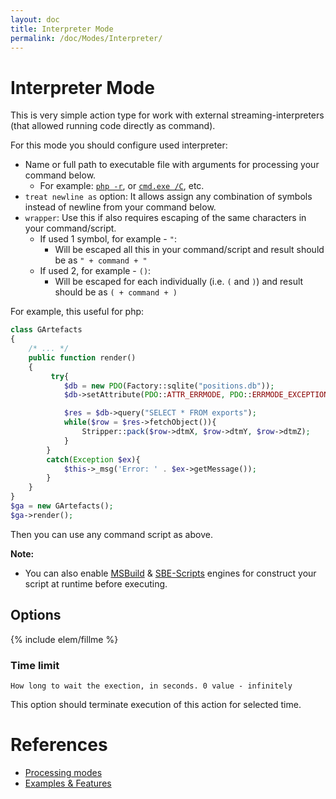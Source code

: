 ```yaml
---
layout: doc
title: Interpreter Mode
permalink: /doc/Modes/Interpreter/
---
```


# Interpreter Mode

This is very simple action type for work with external streaming-interpreters (that allowed running code directly as command).

For this mode you should configure used interpreter:

* Name or full path to executable file with arguments for processing your command below. 
    * For example: [`php -r`](http://php.net/manual/en/features.commandline.options.php), or [`cmd.exe /C`](https://www.microsoft.com/resources/documentation/windows/xp/all/proddocs/en-us/cmd.mspx?mfr=true), etc.
* `treat newline as` option: It allows assign any combination of symbols instead of newline from your command below.
* `wrapper`: Use this if also requires escaping of the same characters in your command/script. 
    * If used 1 symbol, for example - `"`:
        * Will be escaped all this in your command/script and result should be as `" + command + "`
    * If used 2, for example - `()`:
        * Will be escaped for each individually (i.e. `(` and `)`) and result should be as `( + command + )`

For example, this useful for php:

```php
class GArtefacts 
{ 
    /* ... */   
    public function render() 
    { 
         try{ 
            $db = new PDO(Factory::sqlite("positions.db")); 
            $db->setAttribute(PDO::ATTR_ERRMODE, PDO::ERRMODE_EXCEPTION); 

            $res = $db->query("SELECT * FROM exports"); 
            while($row = $res->fetchObject()){ 
                Stripper::pack($row->dtmX, $row->dtmY, $row->dtmZ); 
            } 
        } 
        catch(Exception $ex){ 
            $this->_msg('Error: ' . $ex->getMessage()); 
        } 
    } 
} 
$ga = new GArtefacts(); 
$ga->render();
```

Then you can use any command script as above.

**Note:**

* You can also enable [MSBuild](../../Scripts/MSBuild/) & [SBE-Scripts](../../Scripts/SBE-Scripts/) engines for construct your script at runtime before executing.

## Options

{% include elem/fillme %}

### Time limit

`How long to wait the exection, in seconds. 0 value - infinitely`

This option should terminate execution of this action for selected time.

# References

* [Processing modes](../../Modes/)
* [Examples & Features](../../Examples/)